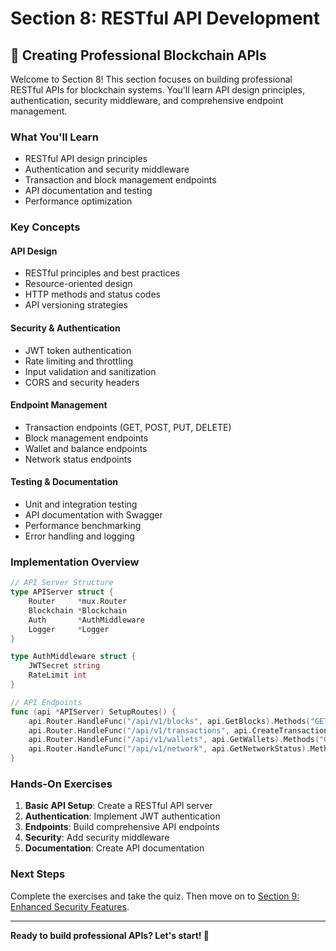 # Section 8: RESTful API Development

## 🔌 Creating Professional Blockchain APIs

Welcome to Section 8! This section focuses on building professional RESTful APIs for blockchain systems. You'll learn API design principles, authentication, security middleware, and comprehensive endpoint management.

### **What You'll Learn**

- RESTful API design principles
- Authentication and security middleware
- Transaction and block management endpoints
- API documentation and testing
- Performance optimization

### **Key Concepts**

#### **API Design**
- RESTful principles and best practices
- Resource-oriented design
- HTTP methods and status codes
- API versioning strategies

#### **Security & Authentication**
- JWT token authentication
- Rate limiting and throttling
- Input validation and sanitization
- CORS and security headers

#### **Endpoint Management**
- Transaction endpoints (GET, POST, PUT, DELETE)
- Block management endpoints
- Wallet and balance endpoints
- Network status endpoints

#### **Testing & Documentation**
- Unit and integration testing
- API documentation with Swagger
- Performance benchmarking
- Error handling and logging

### **Implementation Overview**

```go
// API Server Structure
type APIServer struct {
    Router     *mux.Router
    Blockchain *Blockchain
    Auth       *AuthMiddleware
    Logger     *Logger
}

type AuthMiddleware struct {
    JWTSecret string
    RateLimit int
}

// API Endpoints
func (api *APIServer) SetupRoutes() {
    api.Router.HandleFunc("/api/v1/blocks", api.GetBlocks).Methods("GET")
    api.Router.HandleFunc("/api/v1/transactions", api.CreateTransaction).Methods("POST")
    api.Router.HandleFunc("/api/v1/wallets", api.GetWallets).Methods("GET")
    api.Router.HandleFunc("/api/v1/network", api.GetNetworkStatus).Methods("GET")
}
```

### **Hands-On Exercises**

1. **Basic API Setup**: Create a RESTful API server
2. **Authentication**: Implement JWT authentication
3. **Endpoints**: Build comprehensive API endpoints
4. **Security**: Add security middleware
5. **Documentation**: Create API documentation

### **Next Steps**

Complete the exercises and take the quiz. Then move on to [Section 9: Enhanced Security Features](../section9/README.md).

---

**Ready to build professional APIs? Let's start! 🚀**
